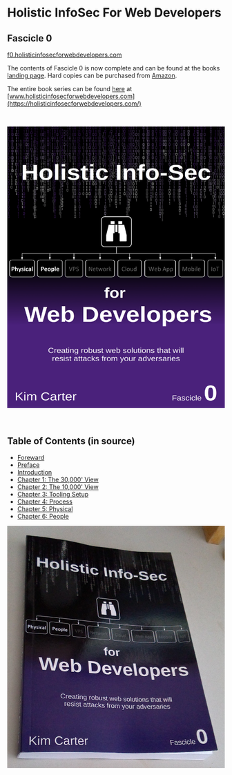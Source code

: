 # Holistic InfoSec For Web Developers
## Fascicle 0

[f0.holisticinfosecforwebdevelopers.com](https://f0.holisticinfosecforwebdevelopers.com/)

The contents of Fascicle 0 is now complete and can be found at the books [landing page](https://f0.holisticinfosecforwebdevelopers.com/). Hard copies can be purchased from [Amazon](https://www.amazon.com/Holistic-InfoSec-Web-Developers-Physical/dp/1537444190/).

The entire book series can be found [here](https://holisticinfosecforwebdevelopers.com/) at [www.holisticinfosecforwebdevelopers.com](https://holisticinfosecforwebdevelopers.com/)

<br>

[![](manuscript/images/title_page.png)](https://leanpub.com/holistic-infosec-for-web-developers)

<br>

## Table of Contents (in source)

* [Foreward](manuscript/markdown/front/foreword.md)
* [Preface](manuscript/markdown/front/preface.md)
* [Introduction](manuscript/markdown/front/introduction.md)
* [Chapter 1: The 30,000' View](manuscript/markdown/main/chapter1.md)
* [Chapter 2: The 10,000' View](manuscript/markdown/main/chapter2.md)
* [Chapter 3: Tooling Setup](manuscript/markdown/main/chapter3.md)
* [Chapter 4: Process](manuscript/markdown/main/chapter4.md)
* [Chapter 5: Physical](manuscript/markdown/main/chapter5.md)
* [Chapter 6: People](manuscript/markdown/main/chapter6.md)


[![](manuscript/images/Holistic_Info-Sec_for_Web_Developers_Fascicle0_Real.jpg)](https://leanpub.com/holistic-infosec-for-web-developers)
